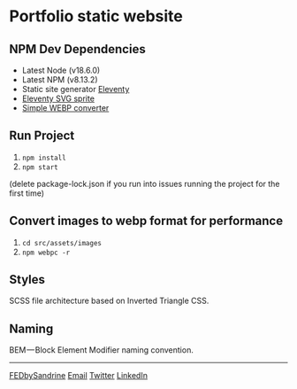# Portfolio static website

## NPM Dev Dependencies
* Latest Node (v18.6.0)
* Latest NPM (v8.13.2)
* Static site generator [Eleventy](https://www.11ty.dev/)
* [Eleventy SVG sprite](https://www.npmjs.com/package/eleventy-plugin-svg-sprite)
* [Simple WEBP converter](https://www.npmjs.com/package/simple-webp-converter)

## Run Project
1. `npm install`
2. `npm start`

(delete package-lock.json if you run into issues running the project for the first time)

## Convert images to webp format for performance
1. `cd src/assets/images`
2. `npm webpc -r`

## Styles
SCSS file architecture based on Inverted Triangle CSS.

## Naming
BEM — Block Element Modifier naming convention.

---

[FEDbySandrine](http://www.fedbysandrine.com)
[Email](fedbysandrine@gmail.com)
[Twitter](http://www.twitter.com/fedbysandrine)
[LinkedIn](linkedin.com/in/sandrinepns)
